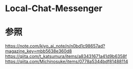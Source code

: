 # Local-Chat-Messenger
# 参照
https://note.com/kiyo_ai_note/n/n0bd1c98657ad?magazine_key=mbb5638e360d8
https://qiita.com/t_katsumura/items/a83431671a41d9b6358f
https://qiita.com/Michinosuke/items/0778a5344bdf81488114
